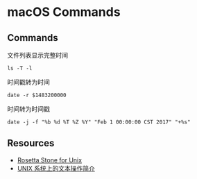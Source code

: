 # macOS Commands


## Commands

文件列表显示完整时间

    ls -T -l

时间戳转为时间

    date -r $1483200000

时间转为时间戳

    date -j -f "%b %d %T %Z %Y" "Feb 1 00:00:00 CST 2017" "+%s"


## Resources

- [Rosetta Stone for Unix](http://bhami.com/rosetta.html)
- [UNIX 系统上的文本操作简介](http://www.ibm.com/developerworks/cn/aix/library/au-unixtext/index.html)
